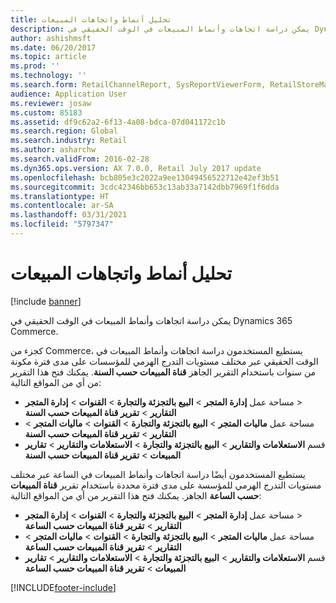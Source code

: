 ```yaml
---
title: تحليل أنماط واتجاهات المبيعات
description: يمكن دراسة اتجاهات وأنماط المبيعات في الوقت الحقيقي في Dynamics 365 Commerce.
author: ashishmsft
ms.date: 06/20/2017
ms.topic: article
ms.prod: ''
ms.technology: ''
ms.search.form: RetailChannelReport, SysReportViewerForm, RetailStoreManagementWorkspace
audience: Application User
ms.reviewer: josaw
ms.custom: 85183
ms.assetid: df9c62a2-6f13-4a08-bdca-07d041172c1b
ms.search.region: Global
ms.search.industry: Retail
ms.author: asharchw
ms.search.validFrom: 2016-02-28
ms.dyn365.ops.version: AX 7.0.0, Retail July 2017 update
ms.openlocfilehash: bcb805e3c2022a9ee13049456522712e42ef3b51
ms.sourcegitcommit: 3cdc42346bb653c13ab33a7142dbb7969f1f6dda
ms.translationtype: HT
ms.contentlocale: ar-SA
ms.lasthandoff: 03/31/2021
ms.locfileid: "5797347"
---
```

# <a name="analyze-sales-trends-and-patterns"></a>تحليل أنماط واتجاهات المبيعات

[!include [banner](includes/banner.md)]

يمكن دراسة اتجاهات وأنماط المبيعات في الوقت الحقيقي في Dynamics 365 Commerce.

كجزء من Commerce، يستطيع المستخدمون دراسة اتجاهات وأنماط المبيعات في الوقت الحقيقي عبر مختلف مستويات التدرج الهرمي للمؤسسات على مدى فترة مكونة من سنوات باستخدام التقرير الجاهز **قناة المبيعات حسب السنة**‬. يمكنك فتح هذا التقرير من أي من المواقع التالية:

- مساحة عمل **إدارة المتجر** &gt; **البيع بالتجزئة والتجارة** &gt; **القنوات** &gt; **إدارة المتجر‏‎** &gt; **التقارير** &gt; **تقرير قناة المبيعات حسب السنة**
- مساحة عمل **ماليات المتجر‬** &gt; **البيع بالتجزئة والتجارة** &gt; **القنوات** &gt; **ماليات المتجر‬** &gt; **التقارير** &gt; **تقرير قناة المبيعات حسب السنة**
- قسم **الاستعلامات والتقارير** &gt; **البيع بالتجزئة والتجارة** &gt; **الاستعلامات والتقارير** &gt; **تقارير المبيعات** &gt; **تقرير قناة المبيعات حسب السنة**

يستطيع المستخدمون أيضًا دراسة اتجاهات وأنماط المبيعات في الساعة عبر مختلف مستويات التدرج الهرمي للمؤسسة على مدى فترة محددة باستخدام تقرير **قناة المبيعات حسب الساعة‬** الجاهز. يمكنك فتح هذا التقرير من أي من المواقع التالية:

- مساحة عمل **إدارة المتجر** &gt; **البيع بالتجزئة والتجارة** &gt; **القنوات** &gt; **إدارة المتجر‏‎** &gt; **التقارير** &gt; **تقرير قناة المبيعات حسب الساعة**
- مساحة عمل **ماليات المتجر‬** &gt; **البيع بالتجزئة والتجارة** &gt; **القنوات** &gt; **ماليات المتجر‬** &gt; **التقارير** &gt; **تقرير قناة المبيعات حسب الساعة**
- قسم **الاستعلامات والتقارير** &gt; **البيع بالتجزئة والتجارة** &gt; **الاستعلامات والتقارير** &gt; **تقارير المبيعات** &gt; **تقرير قناة المبيعات حسب الساعة‬**


[!INCLUDE[footer-include](../includes/footer-banner.md)]